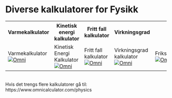 # Diverse kalkulatorer for Fysikk




<table style="width:100%">
  <tr>
    <th> Varmekalkulator</th>
    <th> Kinetisk energi kalkulator</th> 
    <th> Fritt fall kalkulator</th>
    <th> Virkningsgrad </th>
    <th> Friksjon </th>
  </tr>
  <tr>
    <td> 
      <div class="omni-calculator" data-calculator="physics/specific-heat" data-width="300" data-config='{}' data-currency="NOK" data-        show-row-controls="false" data-version="3" data-t="1552036298009"> <div class="omni-calculator-header">Varmekalkulator</div>
  <div class="omni-calculator-footer">
    <a href="https://www.omnicalculator.com/physics/specific-heat" target="_blank"><img alt="Omni" class="omni-calculator-logo" src="https://cdn.omnicalculator.com/embed/omni-calculator-logo-long.svg" /></a>
  </div>
</div>
<script async src="https://cdn.omnicalculator.com/sdk.js"></script>  </td>
    <td> 
      <div class="omni-calculator" data-calculator="physics/kinetic-energy" data-width="300" data-config='{}' data-currency="NOK" data-show-row-controls="false" data-version="3" data-t="1552036364608">
    </div>
      
<div class="omni-calculator-header">Kinetisk Energi Kalkulator</div>
  <div class="omni-calculator-footer">
    <a href="https://www.omnicalculator.com/physics/kinetic-energy" target="_blank"><img alt="Omni" class="omni-calculator-logo" src="https://cdn.omnicalculator.com/embed/omni-calculator-logo-long.svg" /></a>
</div>
<script async src="https://cdn.omnicalculator.com/sdk.js"></script> 
    </td>
    <td>
<div class="omni-calculator" data-calculator="physics/free-fall" data-width="300" data-config='{}' data-currency="NOK" data-show-row-controls="false" data-version="3" data-t="1552037351404">
  <div class="omni-calculator-header">Fritt fall kalkulator</div>
  <div class="omni-calculator-footer">
    <a href="https://www.omnicalculator.com/physics/free-fall" target="_blank"><img alt="Omni" class="omni-calculator-logo" src="https://cdn.omnicalculator.com/embed/omni-calculator-logo-long.svg" /></a>
  </div>
</div>
<script async src="https://cdn.omnicalculator.com/sdk.js"></script> 
    </td>
    <td>
      <div class="omni-calculator" data-calculator="physics/efficiency" data-width="300" data-config='{}' data-currency="NOK" data-show-row-controls="false" data-version="3" data-t="1552036438299">
  <div class="omni-calculator-header">Virkningsgrad kalkulator</div>
  <div class="omni-calculator-footer">
    <a href="https://www.omnicalculator.com/physics/efficiency" target="_blank"><img alt="Omni" class="omni-calculator-logo" src="https://cdn.omnicalculator.com/embed/omni-calculator-logo-long.svg" /></a>
  </div>
</div>
<script async src="https://cdn.omnicalculator.com/sdk.js"></script>
    </td>
    <td>
      <div class="omni-calculator" data-calculator="physics/friction" data-width="300" data-config='{}' data-currency="NOK" data-show-row-controls="false" data-version="3" data-t="1552036704182">
  <div class="omni-calculator-header">Friksjonskalkulator</div>
  <div class="omni-calculator-footer">
    <a href="https://www.omnicalculator.com/physics/friction" target="_blank"><img alt="Omni" class="omni-calculator-logo" src="https://cdn.omnicalculator.com/embed/omni-calculator-logo-long.svg" /></a>
  </div>
</div>
<script async src="https://cdn.omnicalculator.com/sdk.js"></script>
    </td>
    
  </tr>
</table>


<br>
Hvis det trengs flere kalkulatorer gå til: https://www.omnicalculator.com/physics 
